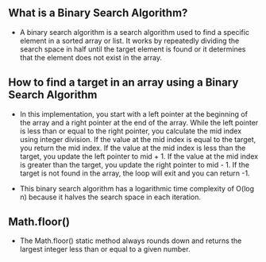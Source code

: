 ## What is a Binary Search Algorithm?

- A binary search algorithm is a search algorithm used to find a specific element in a sorted array or list. It works by repeatedly dividing the search space in half until the target element is found or it determines that the element does not exist in the array.

## How to find a target in an array using a Binary Search Algorithm

- In this implementation, you start with a left pointer at the beginning of the array and a right pointer at the end of the array. While the left pointer is less than or equal to the right pointer, you calculate the mid index using integer division. If the value at the mid index is equal to the target, you return the mid index. If the value at the mid index is less than the target, you update the left pointer to mid + 1. If the value at the mid index is greater than the target, you update the right pointer to mid - 1. If the target is not found in the array, the loop will exit and you can return -1.

- This binary search algorithm has a logarithmic time complexity of O(log n) because it halves the search space in each iteration.

## Math.floor()

- The Math.floor() static method always rounds down and returns the largest integer less than or equal to a given number.